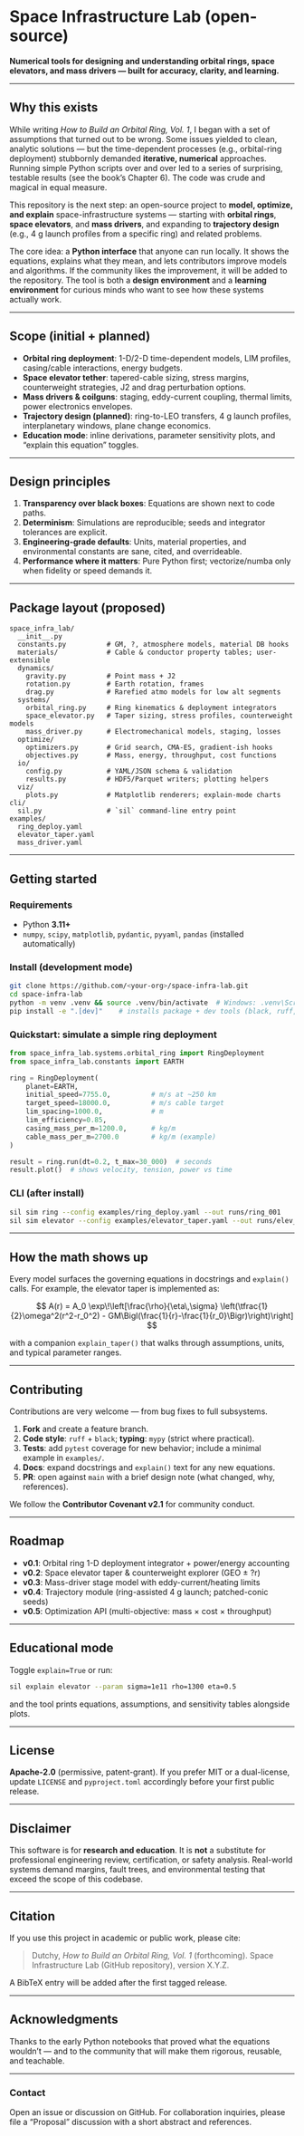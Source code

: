 # Space Infrastructure Lab (open-source)

**Numerical tools for designing and understanding orbital rings, space elevators, and mass drivers — built for accuracy, clarity, and learning.**

---

## Why this exists

While writing *How to Build an Orbital Ring, Vol. 1*, I began with a set of assumptions that turned out to be wrong. Some issues yielded to clean, analytic solutions — but the time-dependent processes (e.g., orbital-ring deployment) stubbornly demanded **iterative, numerical** approaches. Running simple Python scripts over and over led to a series of surprising, testable results (see the book’s Chapter 6). The code was crude and magical in equal measure.

This repository is the next step: an open-source project to **model, optimize, and explain** space-infrastructure systems — starting with **orbital rings**, **space elevators**, and **mass drivers**, and expanding to **trajectory design** (e.g., 4 g launch profiles from a specific ring) and related problems.

The core idea: a **Python interface** that anyone can run locally. It shows the equations, explains what they mean, and lets contributors improve models and algorithms. If the community likes the improvement, it will be added to the repository. The tool is both a **design environment** and a **learning environment** for curious minds who want to see how these systems actually work.

---

## Scope (initial + planned)

* **Orbital ring deployment**: 1-D/2-D time-dependent models, LIM profiles, casing/cable interactions, energy budgets.
* **Space elevator tether**: tapered-cable sizing, stress margins, counterweight strategies, J2 and drag perturbation options.
* **Mass drivers & coilguns**: staging, eddy-current coupling, thermal limits, power electronics envelopes.
* **Trajectory design (planned)**: ring-to-LEO transfers, 4 g launch profiles, interplanetary windows, plane change economics.
* **Education mode**: inline derivations, parameter sensitivity plots, and “explain this equation” toggles.

---

## Design principles

1. **Transparency over black boxes**: Equations are shown next to code paths.
2. **Determinism**: Simulations are reproducible; seeds and integrator tolerances are explicit.
3. **Engineering-grade defaults**: Units, material properties, and environmental constants are sane, cited, and overrideable.
4. **Performance where it matters**: Pure Python first; vectorize/numba only when fidelity or speed demands it.

---

## Package layout (proposed)

```
space_infra_lab/
  __init__.py
  constants.py          # GM, ?, atmosphere models, material DB hooks
  materials/            # Cable & conductor property tables; user-extensible
  dynamics/
    gravity.py          # Point mass + J2
    rotation.py         # Earth rotation, frames
    drag.py             # Rarefied atmo models for low alt segments
  systems/
    orbital_ring.py     # Ring kinematics & deployment integrators
    space_elevator.py   # Taper sizing, stress profiles, counterweight models
    mass_driver.py      # Electromechanical models, staging, losses
  optimize/
    optimizers.py       # Grid search, CMA-ES, gradient-ish hooks
    objectives.py       # Mass, energy, throughput, cost functions
  io/
    config.py           # YAML/JSON schema & validation
    results.py          # HDF5/Parquet writers; plotting helpers
  viz/
    plots.py            # Matplotlib renderers; explain-mode charts
cli/
  sil.py                # `sil` command-line entry point
examples/
  ring_deploy.yaml
  elevator_taper.yaml
  mass_driver.yaml
```

---

## Getting started

### Requirements

* Python **3.11+**
* `numpy`, `scipy`, `matplotlib`, `pydantic`, `pyyaml`, `pandas` (installed automatically)

### Install (development mode)

```bash
git clone https://github.com/<your-org>/space-infra-lab.git
cd space-infra-lab
python -m venv .venv && source .venv/bin/activate  # Windows: .venv\Scripts\activate
pip install -e ".[dev]"    # installs package + dev tools (black, ruff, pytest)
```

### Quickstart: simulate a simple ring deployment

```python
from space_infra_lab.systems.orbital_ring import RingDeployment
from space_infra_lab.constants import EARTH

ring = RingDeployment(
    planet=EARTH,
    initial_speed=7755.0,          # m/s at ~250 km
    target_speed=18000.0,          # m/s cable target
    lim_spacing=1000.0,            # m
    lim_efficiency=0.85,
    casing_mass_per_m=1200.0,      # kg/m
    cable_mass_per_m=2700.0        # kg/m (example)
)

result = ring.run(dt=0.2, t_max=30_000)  # seconds
result.plot()  # shows velocity, tension, power vs time
```

### CLI (after install)

```bash
sil sim ring --config examples/ring_deploy.yaml --out runs/ring_001
sil sim elevator --config examples/elevator_taper.yaml --out runs/elev_001
```

---

## How the math shows up

Every model surfaces the governing equations in docstrings and `explain()` calls. For example, the elevator taper is implemented as:

$$
A(r) = A_0 \exp\!\left[\frac{\rho}{\eta\,\sigma}
\left(\tfrac{1}{2}\omega^2(r^2-r_0^2) - GM\Bigl(\frac{1}{r}-\frac{1}{r_0}\Bigr)\right)\right]
$$

with a companion `explain_taper()` that walks through assumptions, units, and typical parameter ranges.

---

## Contributing

Contributions are very welcome — from bug fixes to full subsystems.

1. **Fork** and create a feature branch.
2. **Code style**: `ruff` + `black`; **typing**: `mypy` (strict where practical).
3. **Tests**: add `pytest` coverage for new behavior; include a minimal example in `examples/`.
4. **Docs**: expand docstrings and `explain()` text for any new equations.
5. **PR**: open against `main` with a brief design note (what changed, why, references).

We follow the **Contributor Covenant v2.1** for community conduct.

---

## Roadmap

* **v0.1**: Orbital ring 1-D deployment integrator + power/energy accounting
* **v0.2**: Space elevator taper & counterweight explorer (GEO ± ?r)
* **v0.3**: Mass-driver stage model with eddy-current/heating limits
* **v0.4**: Trajectory module (ring-assisted 4 g launch; patched-conic seeds)
* **v0.5**: Optimization API (multi-objective: mass × cost × throughput)

---

## Educational mode

Toggle `explain=True` or run:

```bash
sil explain elevator --param sigma=1e11 rho=1300 eta=0.5
```

and the tool prints equations, assumptions, and sensitivity tables alongside plots.

---

## License

**Apache-2.0** (permissive, patent-grant).
If you prefer MIT or a dual-license, update `LICENSE` and `pyproject.toml` accordingly before your first public release.

---

## Disclaimer

This software is for **research and education**. It is **not** a substitute for professional engineering review, certification, or safety analysis. Real-world systems demand margins, fault trees, and environmental testing that exceed the scope of this codebase.

---

## Citation

If you use this project in academic or public work, please cite:

> Dutchy, *How to Build an Orbital Ring, Vol. 1* (forthcoming).
> Space Infrastructure Lab (GitHub repository), version X.Y.Z.

A BibTeX entry will be added after the first tagged release.

---

## Acknowledgments

Thanks to the early Python notebooks that proved what the equations wouldn’t — and to the community that will make them rigorous, reusable, and teachable.

---

### Contact

Open an issue or discussion on GitHub. For collaboration inquiries, please file a “Proposal” discussion with a short abstract and references.

